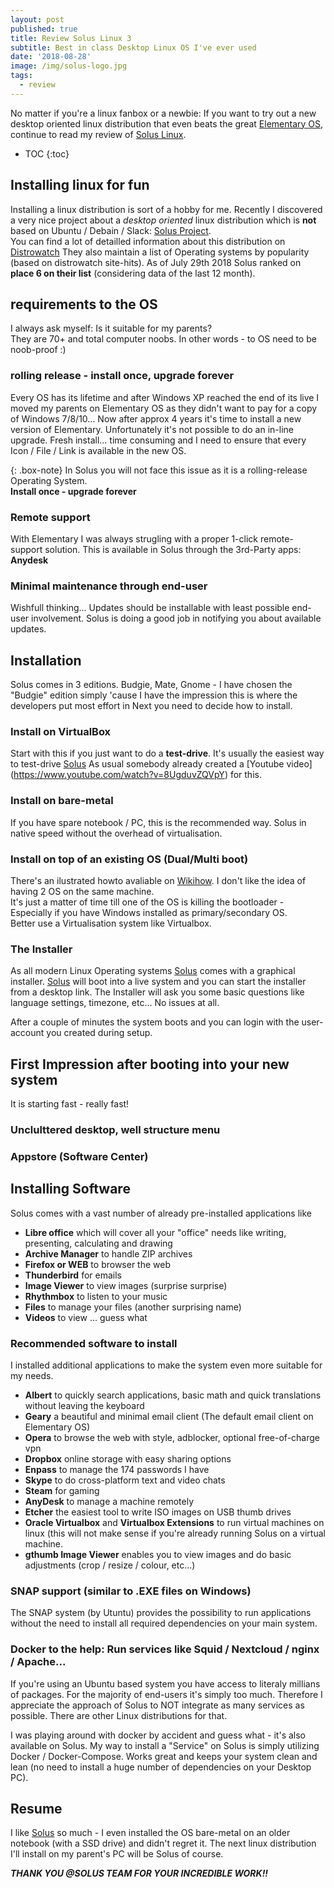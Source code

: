 ```yaml
---
layout: post
published: true
title: Review Solus Linux 3
subtitle: Best in class Desktop Linux OS I've ever used
date: '2018-08-28'
image: /img/solus-logo.jpg
tags:
  - review
---
```

No matter if you're a linux fanbox or a newbie: If you want to try out a new desktop oriented linux distribution that even beats the great [Elementary OS][Elementary], continue to read my review of [Solus Linux][Solus].

* TOC
{:toc}

## Installing linux for fun

Installing a linux distribution is sort of a hobby for me. Recently I discovered a very nice project about a _desktop oriented_ linux distribution which is **not** based on Ubuntu / Debain / Slack: [Solus Project][Solus].  
You can find a lot of detailled information about this distribution on [Distrowatch]
They also maintain a list of Operating systems by popularity (based on distrowatch site-hits).
As of July 29th 2018 Solus ranked on **place 6 on their list** (considering data of the last 12 month).

## requirements to the OS

I always ask myself: Is it suitable for my parents?  
They are 70+ and total computer noobs. In other words - to OS need to be noob-proof :)

### rolling release - install once, upgrade forever

Every OS has its lifetime and after Windows XP reached the end of its live I moved my parents on Elementary OS as they didn't want to pay for a copy of Windows 7/8/10...
Now after approx 4 years it's time to install a new version of Elementary. Unfortunately it's not possible to do an in-line upgrade. Fresh install... time consuming and I need to ensure that every Icon / File / Link is available in the new OS.

{: .box-note}
In Solus you will not face this issue as it is a rolling-release Operating System.  
**Install once - upgrade forever**

### Remote support
With Elementary I was always strugling with a proper 1-click remote-support solution. This is available in Solus through the 3rd-Party apps: **Anydesk**

### Minimal maintenance through end-user
Wishfull thinking... Updates should be installable with least possible end-user involvement. Solus is doing a good job in notifying you about available updates.

## Installation
Solus comes in 3 editions. Budgie, Mate, Gnome - I have chosen the "Budgie" edition simply 'cause I have the impression this is where the developers put most effort in
Next you need to decide how to install.

### Install on VirtualBox
Start with this if you just want to do a **test-drive**.
It's usually the easiest way to test-drive [Solus]
As usual somebody already created a [Youtube video] (https://www.youtube.com/watch?v=8UgduvZQVpY) for this.

### Install on bare-metal
If you have spare notebook / PC, this is the recommended way. Solus in native speed without the overhead of virtualisation.

### Install on top of an existing OS (Dual/Multi boot)
There's an ilustrated howto avaliable on [Wikihow](https://www.wikihow.com/Install-Solus).
I don't like the idea of having 2 OS on the same machine.  
It's just a matter of time till one of the OS is killing the bootloader - Especially if you have Windows installed as primary/secondary OS.  
Better use a Virtualisation system like Virtualbox.

### The Installer
As all modern Linux Operating systems [Solus] comes with a graphical installer. [Solus] will boot into a live system and you can start the installer from a desktop link.
The Installer will ask you some basic questions like language settings, timezone, etc... No issues at all.

After a couple of minutes the system boots and you can login with the user-account you created during setup.

## First Impression after booting into your new system
It is starting fast - really fast!

### Unclulttered desktop, well structure menu

### Appstore (Software Center)

## Installing Software
Solus comes with a vast number of already pre-installed applications like 
- **Libre office** which will cover all your "office" needs like writing, presenting, calculating and drawing 
- **Archive Manager** to handle ZIP archives
- **Firefox or WEB** to browser the web
- **Thunderbird** for emails
- **Image Viewer** to view images (surprise surprise)
- **Rhythmbox** to listen to your music
- **Files** to manage your files (another surprising name)
- **Videos** to view ... guess what

### Recommended software to install
I installed additional applications to make the system even more suitable for my needs.

- **Albert** to quickly search applications, basic math and quick translations without leaving the keyboard
- **Geary** a beautiful and minimal email client (The default email client on Elementary OS)
- **Opera** to browse the web with style, adblocker, optional free-of-charge vpn
- **Dropbox** online storage with easy sharing options
- **Enpass** to manage the 174 passwords I have
- **Skype** to do cross-platform text and video chats
- **Steam** for gaming
- **AnyDesk** to manage a machine remotely
- **Etcher** the easiest tool to write ISO images on USB thumb drives
- **Oracle Virtualbox** and **Virtualbox Extensions** to run virtual machines on linux (this will not make sense if you're already running Solus on a virtual machine.
- **gthumb Image Viewer** enables you to view images and do basic adjustments (crop / resize / colour, etc...)

### SNAP support (similar to .EXE files on Windows)
The SNAP system (by Utuntu) provides the possibility to run applications without the need to install all required dependencies on your main system.

### Docker to the help: Run services like Squid / Nextcloud / nginx / Apache...
If you're using an Ubuntu based system you have access to literaly millians of packages.
For the majority of end-users it's simply too much. Therefore I appreciate the approach of Solus to NOT integrate as many services as possible. There are other Linux distributions for that.

I was playing around with docker by accident and guess what - it's also available on Solus.
My way to install a "Service" on Solus is simply utilizing Docker / Docker-Compose. Works great and keeps your system clean and lean (no need to install a huge number of dependencies on your Desktop PC).

## Resume
I like [Solus] so much - I even installed the OS bare-metal on an older notebook (with a SSD drive) and didn't regret it. The next linux distribution I'll install on my parent's PC will be Solus of course.

_**THANK YOU @SOLUS TEAM FOR YOUR INCREDIBLE WORK!!**_

[Elementary]: http://elementary.io
[Solus]: http://solus-project.com
[Distrowatch]: https://distrowatch.com/table.php?distribution=solus
